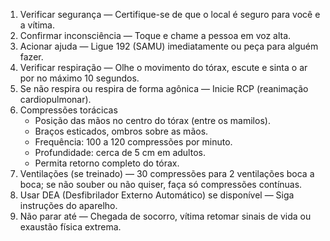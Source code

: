 1. Verificar segurança — Certifique-se de que o local é seguro para você e a vítima.
2. Confirmar inconsciência — Toque e chame a pessoa em voz alta.
3. Acionar ajuda — Ligue 192 (SAMU) imediatamente ou peça para alguém fazer.
4. Verificar respiração — Olhe o movimento do tórax, escute e sinta o ar por no máximo 10 segundos.
5. Se não respira ou respira de forma agônica — Inicie RCP (reanimação cardiopulmonar).
6. Compressões torácicas
   - Posição das mãos no centro do tórax (entre os mamilos).
   - Braços esticados, ombros sobre as mãos.
   - Frequência: 100 a 120 compressões por minuto.
   - Profundidade: cerca de 5 cm em adultos.
   - Permita retorno completo do tórax.
7. Ventilações (se treinado) — 30 compressões para 2 ventilações boca a boca; se não souber ou não quiser, faça só compressões contínuas.
8. Usar DEA (Desfibrilador Externo Automático) se disponível — Siga instruções do aparelho.
9. Não parar até — Chegada de socorro, vítima retomar sinais de vida ou exaustão física extrema.